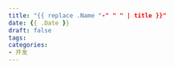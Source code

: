 ```yaml
---
title: "{{ replace .Name "-" " " | title }}"
date: {{ .Date }}
draft: false
tags:
categories:
- 开发
---
```


<!--more-->
